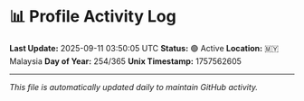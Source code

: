 # 📊 Profile Activity Log

**Last Update:** 2025-09-11 03:50:05 UTC
**Status:** 🟢 Active
**Location:** 🇲🇾 Malaysia
**Day of Year:** 254/365
**Unix Timestamp:** 1757562605

---
*This file is automatically updated daily to maintain GitHub activity.*
